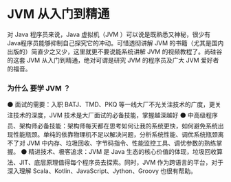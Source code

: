 # JVM 从入门到精通

对 Java 程序员来说，Java 虚拟机（JVM ）可以说是既熟悉又神秘，很少有 Java程序员能够抑制自己探究它的冲动。可惜透彻讲解 JVM 的书籍（尤其是国内出版的）简直少之又少，这里就更不要说能系统讲解 JVM 的视频教程了。尚硅谷的这套 JVM 从入门到精通，绝对可谓是研究 JVM 的程序员及广大 JVM 爱好者的福音。

### 为什么 要学  JVM ？

⚫ 面试的需要：入职 BATJ、TMD、PKQ 等一线大厂不光关注技术的广度，更关注技术的深度，JVM 技术是大厂面试的必备技能，掌握越深越好
⚫ 中高级程序员、架构师必备技能：架构师每天都在思考如何让我的系统更快，如何避免系统出现性能瓶颈。单纯的依靠物理机不足以解决问题，分析系统性能、调优系统瓶颈离不了对 JVM 中内存、垃圾回收、字节码指令、性能监控工具、调优参数的熟练掌握。
⚫ 精进技术、极客追求：JVM 是 Java 生态的核心价值的体现，垃圾回收算法、JIT、底层原理值得每个程序员去探索。同时，JVM 作为跨语言的平台，对于深入理解 Scala、Kotlin、JavaScript、Jython、Groovy 也很有帮助。